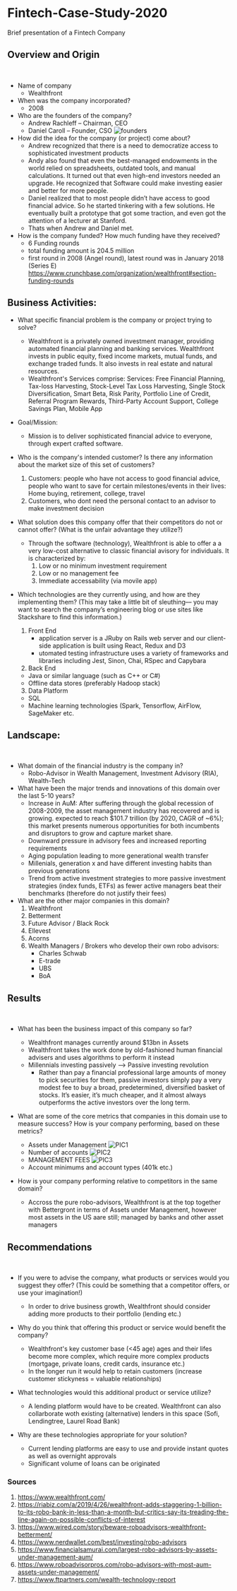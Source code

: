 # Fintech-Case-Study-2020
Brief presentation of a Fintech Company
## Overview and Origin
​
* Name of company
    * Wealthfront
* When was the company incorporated?
    * 2008 
* Who are the founders of the company?
    * Andrew Rachleff – Chairman, CEO
    * Daniel Caroll – Founder, CSO
![founders](Founders.PNG)
* How did the idea for the company (or project) come about?
    * Andrew recognized that there is a need to democratize access to sophisticated investment products
    * Andy also found that even the best-managed endowments in the world relied on spreadsheets, outdated tools, and manual calculations. It turned out that even high-end investors needed an upgrade. He recognized that Software could make investing easier and better for more people.
    * Daniel realized that to most people didn’t have access to good financial advice. So he started tinkering with a few solutions. He eventually built a prototype that got some traction, and even got the attention of a lecturer at Stanford.
    * Thats when Andrew and Daniel met.
​
* How is the company funded? How much funding have they received?
    * 6 Funding rounds
    * total funding amount is 204.5 million
    * first round in 2008 (Angel round), latest round was in January 2018 (Series E)
    https://www.crunchbase.com/organization/wealthfront#section-funding-rounds

## Business Activities:
* What specific financial problem is the company or project trying to solve?
    * Wealthfront is a privately owned investment manager, providing automated financial planning and banking services. Wealthfront invests in public equity, fixed income markets, mutual funds, and exchange traded funds. It also invests in real estate and natural resources.​
    * Wealthfront's Services comprise: Services: Free Financial Planning, Tax-loss Harvesting, Stock-Level Tax Loss Harvesting, Single Stock Diversification, Smart Beta, Risk Parity, Portfolio Line of Credit, Referral Program Rewards, Third-Party Account Support, College Savings Plan, Mobile App 

* Goal/Mission: 
    * Mission is to deliver sophisticated financial advice to everyone, through expert crafted software.
* Who is the company's intended customer?  Is there any information about the market size of this set of customers?
    1. Customers: people who have not access to good financial advice, people who want to save for certain milestones/events in their lives: Home buying, retirement, college, travel
    2. Customers, who dont need the personal contact to an advisor to make investment decision 
* What solution does this company offer that their competitors do not or cannot offer? (What is the unfair advantage they utilize?)
    * Through the software (technology), Wealthfront is able to offer a a very low-cost alternative to classic financial avisory for individuals. It is characterized by:
        1. Low or no minimum investment requirement
        2. Low or no management fee
        3. Immediate accessability (via movile app)
* Which technologies are they currently using, and how are they implementing them? (This may take a little bit of sleuthing–– you may want to search the company’s engineering blog or use sites like Stackshare to find this information.)
    1. Front End
        * application server is a JRuby on Rails web server and our client-side application is built using React, Redux and D3
        * utomated testing infrastructure uses a variety of frameworks and libraries including Jest, Sinon, Chai, RSpec and Capybara
    2. Back End
    * Java or similar language (such as C++ or C#)
    * Offline data stores (preferably Hadoop stack) 
    3. Data Platform
    * SQL
    * Machine learning technologies (Spark, Tensorflow, AirFlow, SageMaker etc.
​
## Landscape:
​
* What domain of the financial industry is the company in?
    * Robo-Advisor in Wealth Management, Investment Advisory (RIA), Wealth-Tech
​
* What have been the major trends and innovations of this domain over the last 5-10 years?
    * Increase in AuM: After suffering through the global recession of 2008-2009, the asset management industry has recovered and is growing. expected to reach $101.7 trillion (by 2020, CAGR of ~6%); this market presents numerous opportunities for both incumbents and disruptors to grow and capture market share.
    * Downward pressure in advisory fees and increased reporting requirements
    * Aging population leading to more generational wealth transfer
    * Millenials, generation x and have different investing habits than previous generations
    * Trend from active investment strategies to more passive investment strategies (index funds, ETFs) as fewer active managers beat their benchmarks (therefore do not justify their fees)
* What are the other major companies in this domain?
    1. Wealthfront
    2. Betterment
    3. Future Advisor / Black Rock
    4. Ellevest
    5. Acorns
    6. Wealth Managers / Brokers who develop their own robo advisors:
        * Charles Schwab
        * E-trade
        * UBS
        * BoA


## Results
​
* What has been the business impact of this company so far?
    * Wealthfront manages currently around $13bn in Assets
    * Wealthfront takes the work done by old-fashioned human financial advisers and uses algorithms to perform it instead
    * Millennials investing passively --> Passive investing revolution
        * Rather than pay a financial professional large amounts of money to pick securities for them, passive investors simply pay a very modest fee to buy a broad, predetermined, diversified basket of stocks. It’s easier, it’s much cheaper, and it almost always outperforms the active investors over the long term.
​
* What are some of the core metrics that companies in this domain use to measure success? How is your company performing, based on these metrics?
    * Assets under Management
    ![PIC1](PIC1.PNG)
    * Number of accounts
    ![PIC2](PIC2.PNG)
    * MANAGEMENT FEES
    ![PIC3](PIC3.PNG)
    * Account minimums and account types (401k etc.)

* How is your company performing relative to competitors in the same domain?

    * Accross the pure robo-advisors, Wealthfront is at the top together with Bettergront in terms of Assets under Management, however most assets in the US aare still; managed by banks and other asset managers
​
​
## Recommendations
​
* If you were to advise the company, what products or services would you suggest they offer? (This could be something that a competitor offers, or use your imagination!)
    * In order to drive business growth,  Wealthfront should consider adding more products to their portfolio (lending etc.) 
* Why do you think that offering this product or service would benefit the company?
    * Wealthfront's key customer base (<45 age) ages and their lifes become more complex, which require more complex products (mortgage, private loans, credit cards, insurance etc.) 
    * In the longer run it would help to retain customers (increase customer stickyness = valuable relationships)
​
* What technologies would this additional product or service utilize?
    * A lending platform would have to be created. Wealthfront can also collarborate woth existing (alternative) lenders in this space (Sofi, Lendingtree, Laurel Road Bank)
​
* Why are these technologies appropriate for your solution?

    * Current lending platforms are easy to use and provide instant quotes as well as overnight approvals
    * Significant volume of loans can be originated

### Sources
1. https://www.wealthfront.com/
2. https://riabiz.com/a/2019/4/26/wealthfront-adds-staggering-1-billion-to-its-robo-bank-in-less-than-a-month-but-critics-say-its-treading-the-line-again-on-possible-conflicts-of-interest
3. https://www.wired.com/story/beware-roboadvisors-wealthfront-betterment/
4. https://www.nerdwallet.com/best/investing/robo-advisors
5. https://www.financialsamurai.com/largest-robo-advisors-by-assets-under-management-aum/
6. https://www.roboadvisorpros.com/robo-advisors-with-most-aum-assets-under-management/
7. https://www.ftpartners.com/wealth-technology-report


